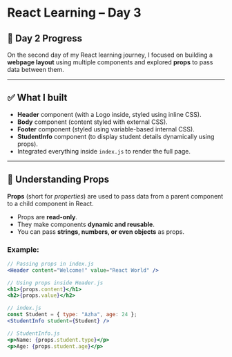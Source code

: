 # React Learning – Day 3

## 📅 Day 2 Progress
On the second day of my React learning journey, I focused on building a **webpage layout** using multiple components and explored **props** to pass data between them.

---

## ✅ What I built
- **Header** component (with a Logo inside, styled using inline CSS).
- **Body** component (content styled with external CSS).
- **Footer** component (styled using variable-based internal CSS).
- **StudentInfo** component (to display student details dynamically using props).
- Integrated everything inside `index.js` to render the full page.

---

## 🔑 Understanding Props
**Props** (short for *properties*) are used to pass data from a parent component to a child component in React.  

- Props are **read-only**.  
- They make components **dynamic and reusable**.  
- You can pass **strings, numbers, or even objects** as props.  

### Example:
```jsx
// Passing props in index.js
<Header content="Welcome!" value="React World" />

// Using props inside Header.js
<h1>{props.content}</h1>
<h2>{props.value}</h2>

// index.js
const Student = { type: "Azha", age: 24 };
<StudentInfo student={Student} />

// StudentInfo.js
<p>Name: {props.student.type}</p>
<p>Age: {props.student.age}</p>
